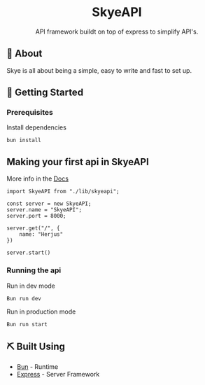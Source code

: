 <!-- <p align="center">
  <a href="" rel="noopener">
 <img width=200px height=200px src="https://i.imgur.com/6wj0hh6.jpg" alt="Project logo"></a>
</p> -->

<h1 align="center">SkyeAPI</h1>

<p align="center"> API framework buildt on top of express to simplify API's.
    <br> 
</p>

## 🧐 About <a name = "about"></a>

Skye is all about being a simple, easy to write and fast to set up.

## 🏁 Getting Started <a name = "getting_started"></a>

### Prerequisites

Install dependencies

```
bun install
```

## Making your first api in SkyeAPI

More info in the [Docs]()

```
import SkyeAPI from "./lib/skyeapi";

const server = new SkyeAPI;
server.name = "SkyeAPI";
server.port = 8000;

server.get("/", {
    name: "Herjus"
})

server.start()
```


### Running the api

Run in dev mode

```
Bun run dev
```

Run in production mode

```
Bun run start
```


## ⛏️ Built Using <a name = "built_using"></a>

- [Bun](https://bun.sh/) - Runtime
- [Express](https://expressjs.com/) - Server Framework
